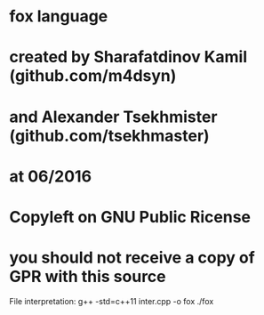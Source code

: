 #  fox language
#  created by Sharafatdinov Kamil (github.com/m4dsyn)
#  and Alexander Tsekhmister (github.com/tsekhmaster)
#  at 06/2016
#  Copyleft on GNU Public Ricense
#  you should not receive a copy of GPR with this source

File interpretation:
  g++ -std=c++11 inter.cpp -o fox
  ./fox <file>


